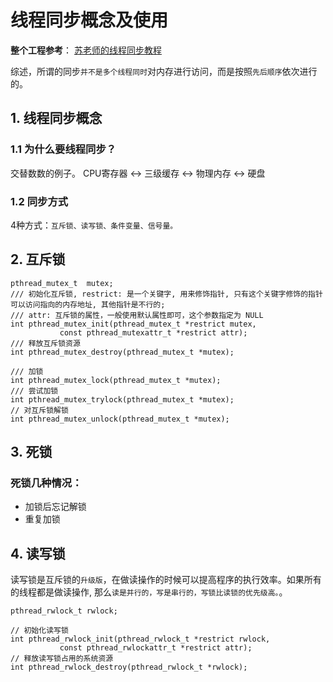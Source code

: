 # 线程同步概念及使用
**整个工程参考**：
[苏老师的线程同步教程](https://subingwen.cn/linux/thread-sync/)

综述，所谓的同步`并不是多个线程同时`对内存进行访问，而是按照`先后顺序`依次进行的。

## 1. 线程同步概念
### 1.1 为什么要线程同步？ 
交替数数的例子。
CPU寄存器 <-> 三级缓存 <-> 物理内存 <-> 硬盘

### 1.2 同步方式
4种方式：`互斥锁、读写锁、条件变量、信号量。`

## 2. 互斥锁
```
pthread_mutex_t  mutex;
/// 初始化互斥锁, restrict: 是一个关键字, 用来修饰指针, 只有这个关键字修饰的指针可以访问指向的内存地址, 其他指针是不行的;
/// attr: 互斥锁的属性，一般使用默认属性即可，这个参数指定为 NULL
int pthread_mutex_init(pthread_mutex_t *restrict mutex,
           const pthread_mutexattr_t *restrict attr);
/// 释放互斥锁资源            
int pthread_mutex_destroy(pthread_mutex_t *mutex);

/// 加锁
int pthread_mutex_lock(pthread_mutex_t *mutex);
/// 尝试加锁
int pthread_mutex_trylock(pthread_mutex_t *mutex);
// 对互斥锁解锁
int pthread_mutex_unlock(pthread_mutex_t *mutex);
```

## 3. 死锁
### 死锁几种情况：
- 加锁后忘记解锁
- 重复加锁

## 4. 读写锁
读写锁是互斥锁的`升级版`，在做读操作的时候可以提高程序的执行效率。如果所有的线程都是做读操作, 那么`读是并行的，写是串行的，写锁比读锁的优先级高。`。
```
pthread_rwlock_t rwlock;

// 初始化读写锁
int pthread_rwlock_init(pthread_rwlock_t *restrict rwlock,
           const pthread_rwlockattr_t *restrict attr);
// 释放读写锁占用的系统资源
int pthread_rwlock_destroy(pthread_rwlock_t *rwlock);

```